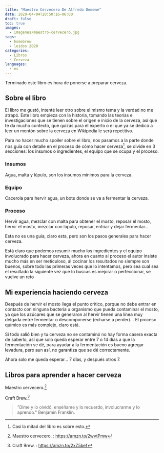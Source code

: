 ```yaml
---
title: "Maestro Cervecero De Alfredo Demene"
date: 2020-04-04T20:50:16-06:00
draft: false
toc: true
images:
  - imagenes/maestro-cervecero.jpg
tags:
  - homebrew
  - leidos 2020
categories:
  - Libros
  - Cerveza
languages:
  - es
---
```


Terminado este libro es hora de ponerse a preparar cerveza.

## Sobre el libro

El libro me gustó, intenté leer otro sobre el mismo tema y la verdad no me atrapó. Este libro empieza con la historia, tomando las teorías e investigaciones que se tienen sobre el origen e inicio de la cerveza, así que te da mucho contexto, que quizás para el experto o el que ya se dedicó a leer un montón sobre la cerveza en Wikipedia le será repetitivo.

Para no hacer mucho spoiler sobre el libro, nos pasamos a la parte donde nos guía con detalle en el proceso de cómo hacer cerveza[^1], se divide en 3 secciones: los insumos o ingredientes, el equipo que se ocupa y el proceso.

### Insumos

Agua, malta y lúpulo, son los insumos mínimos para la cerveza.

### Equipo

Cacerola para hervir agua, un bote donde se va a fermentar la cerveza.

### Proceso

Hervir agua, mezclar con malta para obtener el mosto, reposar el mosto, hervir el mosto, mezclar con lúpulo, reposar, enfriar y dejar fermentar...

Esta no es una guía, claro esta, pero son los pasos generales para hacer cerveza.

Está claro que podemos resumir mucho los ingredientes y el equipo involucrado para hacer cerveza, ahora en cuanto al proceso el autor insiste mucho más en ser meticuloso, al cocinar los resultados no siempre son buenos, sobre todo las primeras veces que lo intentamos, pero sea cual sea el resultado la siguiente vez que lo buscas es mejorar o perfeccionar, se vuelve un reto

## Mi experiencia haciendo cerveza

Después de hervir el mosto llega el punto crítico, porque no debe entrar en contacto con ninguna bacteria u organismo que pueda contaminar el mosto, ya que los azúcares que se generaron al hervir tienen una línea muy delgada entre fermentar o descomponerse (echarse a perder)... El proceso químico es más complejo, claro está.

Si todo salió bien y tu cerveza no se contaminó no hay forma casera exacta de saberlo, así que solo queda esperar entre 7 o 14 días a que la fermentación se dé, para ayudar a la fermentación es bueno agregar levadura, pero aun así, no garantiza que se dé correctamente.

Ahora solo me queda esperar... 7 días, y después otros 7.

## Libros para aprender a hacer cerveza

Maestro cervecero.[^2]

Craft Brew.[^3]

> "Dime y lo olvidó, enséñame y lo recuerdo, involucrarme y lo aprendo." Benjamín Franklin.

[^1]: Casi la mitad del libro es sobre esto.
[^2]: Maestro cervecero. : <https://amzn.to/2wvtPmw>
[^3]: Craft Brew. : <https://amzn.to/2xZ5bef>
